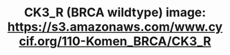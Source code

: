 ---
title: "CK3_R (BRCA wildtype)
image: https://s3.amazonaws.com/www.cycif.org/110-Komen_BRCA/CK3_R"
layout: minerva-1-5 
exhibit: config-110-Komen_BRCA/CK3_R
---